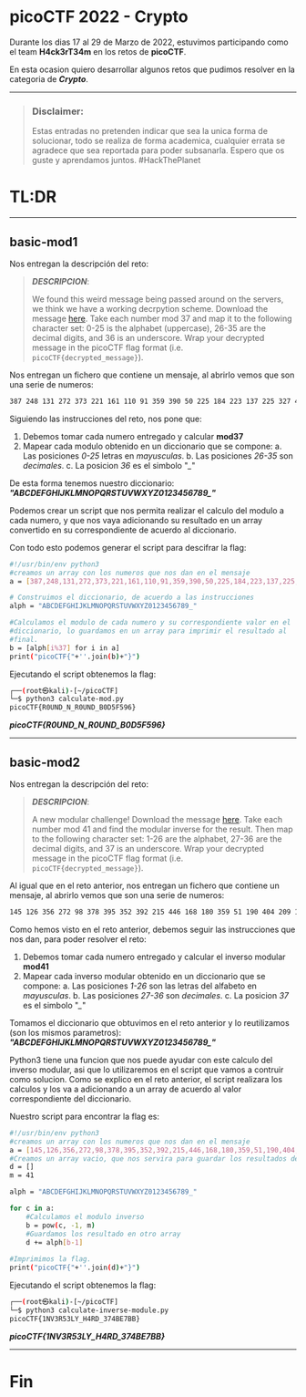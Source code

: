 
# picoCTF 2022 - Crypto


Durante los dias 17 al 29 de Marzo de 2022, estuvimos participando como el team **H4ck3rT34m** en los retos de **picoCTF**.

En esta ocasion quiero desarrollar algunos retos que pudimos resolver en la categoria de ***Crypto***.

---
>### Disclaimer: 
>Estas entradas no pretenden indicar que sea la unica forma de solucionar, todo se realiza de forma academica, cualquier errata se agradece que sea reportada para poder subsanarla.
>Espero que os guste y aprendamos juntos. #HackThePlanet
 

# TL:DR

---
## **basic-mod1**

Nos entregan la descripción del reto:

> ***DESCRIPCION***:
> 
>We found this weird message being passed around on the servers, we think we have a working decrpytion scheme. 
>Download the message [here](https://artifacts.picoctf.net/c/399/message.txt). 
>Take each number mod 37 and map it to the following character set: 0-25 is the alphabet (uppercase), 26-35 are the decimal digits, and 36 is an underscore. 
>Wrap your decrypted message in the picoCTF flag format (i.e. `picoCTF{decrypted_message}`).
>

Nos entregan un fichero que contiene un mensaje, al abrirlo vemos que son una serie de numeros:
```bash
387 248 131 272 373 221 161 110 91 359 390 50 225 184 223 137 225 327 42 179 220 365
```
Siguiendo las instrucciones del reto, nos pone que:

 1. Debemos tomar cada numero entregado y calcular **mod37**
 2. Mapear cada modulo obtenido en un diccionario que se compone:
	 a. Las posiciones *0-25* letras en *mayusculas*.
	 b. Las posiciones *26-35* son *decimales*.
	 c. La posicion *36* es el simbolo "*_*"

De esta forma tenemos nuestro diccionario:
***"ABCDEFGHIJKLMNOPQRSTUVWXYZ0123456789_"***

Podemos crear un script que nos permita realizar el calculo del modulo a cada numero, y que nos vaya adicionando su resultado en un array convertido en su correspondiente de acuerdo al diccionario.

Con todo esto podemos generar el script para descifrar la flag:

```bash
#!/usr/bin/env python3
#creamos un array con los numeros que nos dan en el mensaje
a = [387,248,131,272,373,221,161,110,91,359,390,50,225,184,223,137,225,327,42,179,220,365]

# Construimos el diccionario, de acuerdo a las instrucciones
alph = "ABCDEFGHIJKLMNOPQRSTUVWXYZ0123456789_"

#Calculamos el modulo de cada numero y su correspondiente valor en el
#diccionario, lo guardamos en un array para imprimir el resultado al 
#final.
b = [alph[i%37] for i in a]
print("picoCTF{"+''.join(b)+"}")
```
Ejecutando el script obtenemos la flag:

```bash
┌──(root㉿kali)-[~/picoCTF]
└─$ python3 calculate-mod.py          
picoCTF{R0UND_N_R0UND_B0D5F596}
```
***picoCTF{R0UND_N_R0UND_B0D5F596}***

---

## **basic-mod2**

Nos entregan la descripción del reto:

> ***DESCRIPCION***:
> 
>A new modular challenge! 
>Download the message [here](https://artifacts.picoctf.net/c/505/message.txt). 
>Take each number mod 41 and find the modular inverse for the result. Then map to the following character set: 1-26 are the alphabet, 27-36 are the decimal digits, and 37 is an underscore. 
>Wrap your decrypted message in the picoCTF flag format (i.e. `picoCTF{decrypted_message}`).
>
Al igual que en el reto anterior, nos entregan un fichero que contiene un mensaje, al abrirlo vemos que son una serie de numeros:
```bash
145 126 356 272 98 378 395 352 392 215 446 168 180 359 51 190 404 209 185 115 363 431 103
```
Como hemos visto en el reto anterior, debemos seguir las instrucciones que nos dan, para poder resolver el reto:

 1. Debemos tomar cada numero entregado y calcular el inverso modular **mod41**
 2. Mapear cada inverso modular obtenido en un diccionario que se compone:
	 a. Las posiciones *1-26* son las letras del alfabeto en *mayusculas*.
	 b. Las posiciones *27-36* son *decimales*.
	 c. La posicion *37* es el simbolo "*_*"

Tomamos el diccionario que obtuvimos en el reto anterior y lo reutilizamos (son los mismos parametros):
***"ABCDEFGHIJKLMNOPQRSTUVWXYZ0123456789_"***

Python3 tiene una funcion que nos puede ayudar con este calculo del inverso modular, asi que lo utilizaremos en el script que vamos a contruir como solucion.  Como se explico en el reto anterior, el script realizara los calculos y los va a adicionando a un array de acuerdo al valor correspondiente del diccionario.

Nuestro script para encontrar la flag es:

```bash
#!/usr/bin/env python3
#creamos un array con los numeros que nos dan en el mensaje
a = [145,126,356,272,98,378,395,352,392,215,446,168,180,359,51,190,404,209,185,115,363,431,103]
#Creamos un array vacio, que nos servira para guardar los resultados de la flag.
d = []
m = 41

alph = "ABCDEFGHIJKLMNOPQRSTUVWXYZ0123456789_"

for c in a:
	#Calculamos el modulo inverso
    b = pow(c, -1, m)
    #Guardamos los resultado en otro array
    d += alph[b-1]
    
#Imprimimos la flag.
print("picoCTF{"+''.join(d)+"}")
```
Ejecutando el script obtenemos la flag:

```bash
┌──(root㉿kali)-[~/picoCTF]
└─$ python3 calculate-inverse-module.py          
picoCTF{1NV3R53LY_H4RD_374BE7BB}
```
***picoCTF{1NV3R53LY_H4RD_374BE7BB}***


----------
# Fin